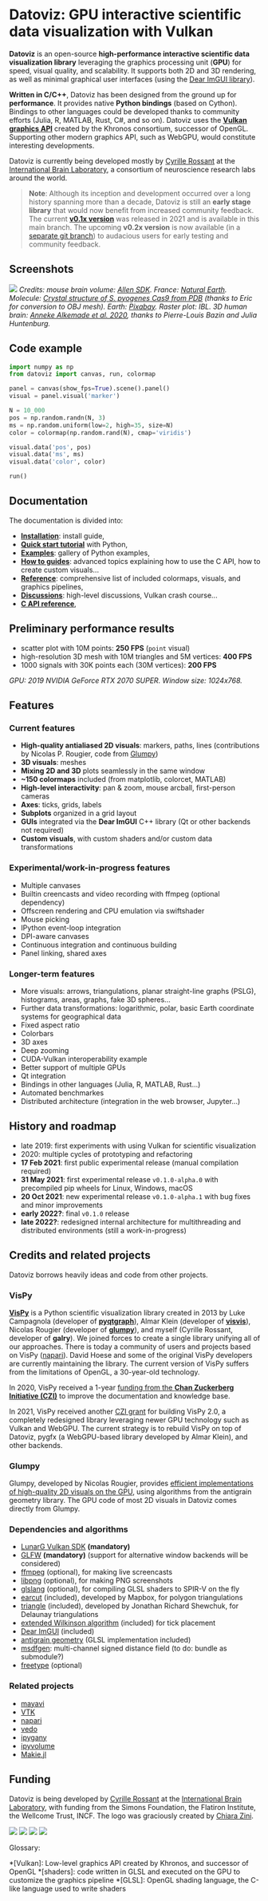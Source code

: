 # Datoviz: GPU interactive scientific data visualization with Vulkan

**Datoviz** is an open-source **high-performance interactive scientific data visualization library** leveraging the graphics processing unit (**GPU**) for speed, visual quality, and scalability. It supports both 2D and 3D rendering, as well as minimal graphical user interfaces (using the [Dear ImGUI library](https://github.com/ocornut/imgui)).

**Written in C/C++**, Datoviz has been designed from the ground up for **performance**. It provides native **Python bindings** (based on Cython). Bindings to other languages could be developed thanks to community efforts (Julia, R, MATLAB, Rust, C#, and so on). Datoviz uses the [**Vulkan graphics API**](https://www.khronos.org/vulkan/) created by the Khronos consortium, successor of OpenGL. Supporting other modern graphics API, such as WebGPU, would constitute interesting developments.

Datoviz is currently being developed mostly by [Cyrille Rossant](https://cyrille.rossant.net) at the [International Brain Laboratory](http://internationalbrainlab.org/), a consortium of neuroscience research labs around the world.

> **Note**: Although its inception and development occurred over a long history spanning more than a decade, Datoviz is still an **early stage library** that would now benefit from increased community feedback. The current [**v0.1x version**](https://datoviz.org/) was released in 2021 and is available in this main branch. The upcoming **v0.2x version** is now available (in a [separate git branch](https://github.com/datoviz/datoviz/tree/v0.2x)) to audacious users for early testing and community feedback.



## Screenshots

![](https://raw.githubusercontent.com/datoviz/data/master/screenshots/datoviz.jpg)
*Credits: mouse brain volume: [Allen SDK](https://alleninstitute.github.io/AllenSDK/). France: [Natural Earth](https://www.naturalearthdata.com/). Molecule: [Crystal structure of S. pyogenes Cas9 from PDB](https://www.rcsb.org/structure/4cmp) (thanks to Eric for conversion to OBJ mesh). Earth: [Pixabay](https://pixabay.com/fr/illustrations/terre-planet-monde-globe-espace-1617121/). Raster plot: IBL. 3D human brain: [Anneke Alkemade et al. 2020](https://www.frontiersin.org/articles/10.3389/fnana.2020.536838/full), thanks to Pierre-Louis Bazin and Julia Huntenburg.*


## Code example

```python
import numpy as np
from datoviz import canvas, run, colormap

panel = canvas(show_fps=True).scene().panel()
visual = panel.visual('marker')

N = 10_000
pos = np.random.randn(N, 3)
ms = np.random.uniform(low=2, high=35, size=N)
color = colormap(np.random.rand(N), cmap='viridis')

visual.data('pos', pos)
visual.data('ms', ms)
visual.data('color', color)

run()
```


## Documentation

The documentation is divided into:

* **[Installation](https://datoviz.org/tutorials/install/)**: install guide,
* **[Quick start tutorial](https://datoviz.org/tutorials/quickstart)** with Python,
* **[Examples](https://datoviz.org/examples/)**: gallery of Python examples,
* **[How to guides](https://datoviz.org/howto/)**: advanced topics explaining how to use the C API, how to create custom visuals...
* **[Reference](https://datoviz.org/reference/)**: comprehensive list of included colormaps, visuals, and graphics pipelines,
* **[Discussions](https://datoviz.org/discussions/)**: high-level discussions, Vulkan crash course...
* **[C API reference](https://datoviz.org/api/)**,

<!-- NOTE: we use absolute URLs so that the links work on both the GitHub README and the website -->


## Preliminary performance results

* scatter plot with 10M points: **250 FPS** (`point` visual)
* high-resolution 3D mesh with 10M triangles and 5M vertices: **400 FPS**
* 1000 signals with 30K points each (30M vertices): **200 FPS**

*GPU: 2019 NVIDIA GeForce RTX 2070 SUPER. Window size: 1024x768.*


## Features

### Current features

* **High-quality antialiased 2D visuals**: markers, paths, lines (contributions by Nicolas P. Rougier, code from [Glumpy](https://glumpy.github.io/))
* **3D visuals**: meshes
* **Mixing 2D and 3D** plots seamlessly in the same window
* **~150 colormaps** included (from matplotlib, colorcet, MATLAB)
* **High-level interactivity**: pan & zoom, mouse arcball, first-person cameras
* **Axes**: ticks, grids, labels
* **Subplots** organized in a grid layout
* **GUIs** integrated via the **Dear ImGUI** C++ library (Qt or other backends not required)
* **Custom visuals**, with custom shaders and/or custom data transformations

### Experimental/work-in-progress features

* Multiple canvases
* Builtin creencasts and video recording with ffmpeg (optional dependency)
* Offscreen rendering and CPU emulation via swiftshader
* Mouse picking
* IPython event-loop integration
* DPI-aware canvases
* Continuous integration and continuous building
* Panel linking, shared axes

### Longer-term features

* More visuals: arrows, triangulations, planar straight-line graphs (PSLG), histograms, areas, graphs, fake 3D spheres...
* Further data transformations: logarithmic, polar, basic Earth coordinate systems for geographical data
* Fixed aspect ratio
* Colorbars
* 3D axes
* Deep zooming
* CUDA-Vulkan interoperability example
* Better support of multiple GPUs
* Qt integration
* Bindings in other languages (Julia, R, MATLAB, Rust...)
* Automated benchmarkes
* Distributed architecture (integration in the web browser, Jupyter...)


## History and roadmap

* late 2019: first experiments with using Vulkan for scientific visualization
* 2020: multiple cycles of prototyping and refactoring
* **17 Feb 2021**: first public experimental release (manual compilation required)
* **31 May 2021**: first experimental release `v0.1.0-alpha.0` with precompiled pip wheels for Linux, Windows, macOS
* **20 Oct 2021**: new experimental release `v0.1.0-alpha.1` with bug fixes and minor improvements
* **early 2022?**: final `v0.1.0` release
* **late 2022?**: redesigned internal architecture for multithreading and distributed environments (still a work-in-progress)



## Credits and related projects

Datoviz borrows heavily ideas and code from other projects.


### VisPy

[**VisPy**](https://vispy.org/) is a Python scientific visualization library created in 2013 by Luke Campagnola (developer of [**pyqtgraph**](http://www.pyqtgraph.org/)), Almar Klein (developer of [**visvis**](https://github.com/almarklein/visvis)), Nicolas Rougier (developer of [**glumpy**](https://glumpy.github.io/)), and myself (Cyrille Rossant, developer of **galry**). We joined forces to create a single library unifying all of our approaches. There is today a community of users and projects based on VisPy ([napari](https://napari.org/)). David Hoese and some of the original VisPy developers are currently maintaining the library. The current version of VisPy suffers from the limitations of OpenGL, a 30-year-old technology.

In 2020, VisPy received a 1-year [funding from the **Chan Zuckerberg Initiative (CZI)**](https://chanzuckerberg.com/eoss/proposals/rebuilding-the-community-behind-vispys-fast-interactive-visualizations/) to improve the documentation and knowledge base.

In 2021, VisPy received another [CZI grant](https://chanzuckerberg.com/eoss/proposals/vispy-2-0-next-generation-interactive-scientific-visualization-in-python/) for building VisPy 2.0, a completely redesigned library leveraging newer GPU technology such as Vulkan and WebGPU. The current strategy is to rebuild VisPy on top of Datoviz, pygfx (a WebGPU-based library developed by Almar Klein), and other backends.


### Glumpy

Glumpy, developed by Nicolas Rougier, provides [efficient implementations of high-quality 2D visuals on the GPU](https://www.labri.fr/perso/nrougier/python-opengl/), using algorithms from the antigrain geometry library. The GPU code of most 2D visuals in Datoviz comes directly from Glumpy.


### Dependencies and algorithms

* [LunarG Vulkan SDK](https://www.lunarg.com/vulkan-sdk/) **(mandatory)**
* [GLFW](https://www.glfw.org/) **(mandatory)** (support for alternative window backends will be considered)
* [ffmpeg](https://ffmpeg.org/) (optional), for making live screencasts
* [libpng](http://www.libpng.org/pub/png/libpng.html) (optional), for making PNG screenshots
* [glslang](https://github.com/KhronosGroup/glslang) (optional), for compiling GLSL shaders to SPIR-V on the fly
* [earcut](https://github.com/mapbox/earcut) (included), developed by Mapbox, for polygon triangulations
* [triangle](https://www.cs.cmu.edu/~quake/triangle.html) (included), developed by Jonathan Richard Shewchuk, for Delaunay triangulations
* [extended Wilkinson algorithm](http://vis.stanford.edu/papers/tick-labels) (included) for tick placement
* [Dear ImGUI](https://github.com/ocornut/imgui) (included)
* [antigrain geometry](https://en.wikipedia.org/wiki/Anti-Grain_Geometry) (GLSL implementation included)
* [msdfgen](https://github.com/Chlumsky/msdfgen): multi-channel signed distance field (to do: bundle as submodule?)
* [freetype](https://www.freetype.org/) (optional)


### Related projects

* [mayavi](https://docs.enthought.com/mayavi/mayavi/)
* [VTK](https://vtk.org/)
* [napari](https://napari.org/)
* [vedo](https://github.com/marcomusy/vedo)
* [ipygany](https://ipygany.readthedocs.io/en/latest/)
* [ipyvolume](https://github.com/maartenbreddels/ipyvolume)
* [Makie.jl](http://makie.juliaplots.org/stable/)


## Funding

Datoviz is being developed by [Cyrille Rossant](https://cyrille.rossant.net/) at the [International Brain Laboratory](https://www.internationalbrainlab.com/), with funding from the Simons Foundation, the Flatiron Institute, the Wellcome Trust, INCF. The logo was graciously created by [Chiara Zini](https://www.linkedin.com/in/czini/).

![](https://raw.githubusercontent.com/datoviz/datoviz/main/docs/images/simons.png)
![](https://raw.githubusercontent.com/datoviz/datoviz/main/docs/images/flatiron.png)
![](https://raw.githubusercontent.com/datoviz/datoviz/main/docs/images/wellcome.jpg)
![](https://raw.githubusercontent.com/datoviz/datoviz/main/docs/images/incf.jpg)


Glossary:

*[Vulkan]: Low-level graphics API created by Khronos, and successor of OpenGL
*[shaders]: code written in GLSL and executed on the GPU to customize the graphics pipeline
*[GLSL]: OpenGL shading language, the C-like language used to write shaders
